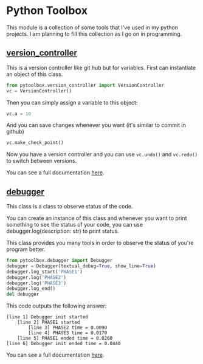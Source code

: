 # Python Toolbox
This module is a collection of some tools that I've used in my python projects. I am planning to fill this collection as I go on in programming.

## [version_controller](https://github.com/bateni1380/PyToolBox/blob/main/NotebookVersionController.ipynb)
This is a version controller like git hub but for variables.
First can instantiate an object of this class.
```python 
from pytoolbox.version_controller import VersionController
vc = VersionController()
```
Then you can simply assign a variable to this object:
```python 
vc.a = 10
```
And you can save changes whenever you want (it's similar to commit in github)
```python 
vc.make_check_point()
```
Now you have a version controller and you can use 
`vc.undo()` and `vc.redo()` to switch between versions.

You can see a full documentation [here](https://github.com/bateni1380/PyToolBox/blob/main/NotebookVersionController.ipynb).


## [debugger](https://github.com/bateni1380/PyToolBox/blob/main/NotebookDebugger.ipynb)

This class is a class to observe status of the code. 

You can create an instance of this class and whenever you want to print something to see the status of your code, you can use debugger.log(description: str) to print status.

This class provides you many tools in order to observe the status of you're program better.
```python 
from pytoolbox.debugger import Debugger
debugger = Debugger(textual_debug=True, show_line=True)
debugger.log_start('PHASE1')
debugger.log('PHASE2')      
debugger.log('PHASE3')
debugger.log_end()
del debugger
```
This code outputs the following answer:
```text
[line 1] Debugger init started 
	[line 2] PHASE1 started 
		[line 3] PHASE2 time = 0.0090
		[line 4] PHASE3 time = 0.0170
	[line 5] PHASE1 ended time = 0.0260
[line 6] Debugger init ended time = 0.0440
```
You can see a full documentation
[here](https://github.com/bateni1380/PyToolBox/blob/main/NotebookDebugger.ipynb).

